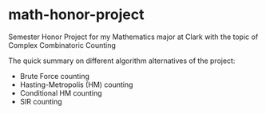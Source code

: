# math-honor-project
Semester Honor Project for my Mathematics major at Clark with the topic of Complex Combinatoric Counting 

The quick summary on different algorithm alternatives of the project: 
  + Brute Force counting 
  + Hasting-Metropolis (HM) counting
  + Conditional HM counting 
  + SIR counting
